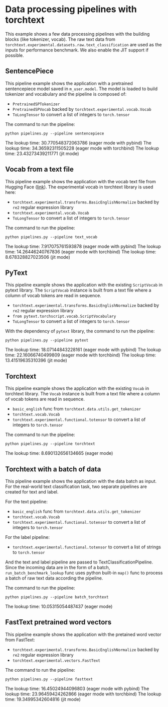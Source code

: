 # Data processing pipelines with torchtext

This example shows a few data processing pipelines with the building blocks (like tokenizer, vocab). The raw text data from `torchtext.experimental.datasets.raw.text_classification` are used as the inputs for performance benchmark. We also enable the JIT support if possible.


## SentencePiece 

This pipeline example shows the application with a pretrained sentencepiece model saved in `m_user.model`. The model is loaded to build tokenizer and vocabulary and the pipeline is composed of:

* `PretrainedSPTokenizer`
* `PretrainedSPVocab` backed by `torchtext.experimental.vocab.Vocab`
* `ToLongTensor` to convert a list of integers to `torch.tensor`

The command to run the pipeline:

    python pipelines.py --pipeline sentencepiece

The lookup time: 30.770548372063786 (eager mode with pybind)
The lookup time: 34.36592311505228 (eager mode with torchbind)
The lookup time: 23.43273439211771 (jit mode)


## Vocab from a text file 

This pipeline example shows the application with the vocab text file from Hugging Face ([link](https://s3.amazonaws.com/models.huggingface.co/bert/bert-base-uncased-vocab.txt)). The experimental vocab in torchtext library is used here:

* `torchtext.experimental.transforms.BasicEnglishNormalize` backed by `re2` regular expression library
* `torchtext.experimental.vocab.Vocab`
* `ToLongTensor` to convert a list of integers to `torch.tensor`

The command to run the pipeline:

    python pipelines.py --pipeline text_vocab 

The lookup time: 7.917075761593878 (eager mode with pybind)
The lookup time: 14.26446240767836 (eager mode with torchbind)
The lookup time: 8.678328827023506 (jit mode)


## PyText 

This pipeline example shows the application with the existing `ScriptVocab` in pytext library. The `ScriptVocab` instance is built from a text file where a column of vocab tokens are read in sequence.

* `torchtext.experimental.transforms.BasicEnglishNormalize` backed by `re2` regular expression library
* `from pytext.torchscript.vocab.ScriptVocabulary`
* `ToLongTensor` to convert a list of integers to `torch.tensor`

With the dependency of `pytext` library, the command to run the pipeline:

    python pipelines.py --pipeline pytext

The lookup time: 18.07144843228161 (eager mode with pybind)
The lookup time: 22.16066740499809 (eager mode with torchbind)
The lookup time: 13.41519635310396 (jit mode)


## Torchtext

This pipeline example shows the application with the existing `Vocab` in torchtext library. The `Vocab` instance is built from a text file where a column of vocab tokens are read in sequence.

* `basic_english` func from `torchtext.data.utils.get_tokenizer`
* `torchtext.vocab.Vocab`
* `torchtext.experimental.functional.totensor` to convert a list of integers to `torch.tensor`

The command to run the pipeline:

    python pipelines.py --pipeline torchtext

The lookup time: 8.690132656134665 (eager mode)


## Torchtext with a batch of data

This pipeline example shows the application with the data batch as input. For the real-world text classification task, two separate pipelines are created for text and label.

For the text pipeline:

* `basic_english` func from `torchtext.data.utils.get_tokenizer`
* `torchtext.vocab.Vocab`
* `torchtext.experimental.functional.totensor` to convert a list of integers to `torch.tensor`

For the label pipeline:

* `torchtext.experimental.functional.totensor` to convert a list of strings to `torch.tensor`

And the text and label pipeline are passed to TextClassificationPipeline. Since the incoming data are in the form of a batch, `run_batch_benchmark_lookup` func uses python built-in `map()` func to process a batch of raw text data according the pipeline.

The command to run the pipeline:

    python pipelines.py --pipeline batch_torchtext

The lookup time: 10.05315054487437 (eager mode)


## FastText pretrained word vectors 

This pipeline example shows the application with the pretained word vector from FastText:

* `torchtext.experimental.transforms.BasicEnglishNormalize` backed by `re2` regular expression library
* `torchtext.experimental.vectors.FastText`

The command to run the pipeline:

    python pipelines.py --pipeline fasttext 

The lookup time: 16.45024944096803 (eager mode with pybind)
The lookup time: 23.96459424262866 (eager mode with torchbind)
The lookup time: 19.34995342604816 (jit mode)
